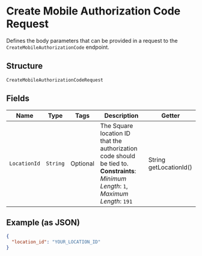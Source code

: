 
# Create Mobile Authorization Code Request

Defines the body parameters that can be provided in a request to the
`CreateMobileAuthorizationCode` endpoint.

## Structure

`CreateMobileAuthorizationCodeRequest`

## Fields

| Name | Type | Tags | Description | Getter |
|  --- | --- | --- | --- | --- |
| `LocationId` | `String` | Optional | The Square location ID that the authorization code should be tied to.<br>**Constraints**: *Minimum Length*: `1`, *Maximum Length*: `191` | String getLocationId() |

## Example (as JSON)

```json
{
  "location_id": "YOUR_LOCATION_ID"
}
```

